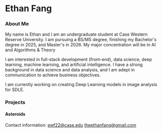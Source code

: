### <h1>Ethan Fang</h1>
<h3>About Me</h3>

My name is Ethan and I am an undergraduate student at Case Western Reserve University. I am pursuing a BS/MS degree, finishing my Bachelor's degree in 2025, and Master's in 2026. My major concentration will be in AI and Algorithms & Theory

I am interested in full-stack development (front-end), data science, deep learning, machine learning, and artificial intelligence.  I have a strong background in data science and data analysis, and I am adept in communication to achieve business objectives. 

I am currently working on creating Deep Learning models in image analysis for SDLE. 

<h3>Projects</h3>
<h4>Asteroids</h4>


Contact information:
ewf22@case.edu
theethanfang@gmail.com

<!--
**ethanwfang/ethanwfang** is a ✨ _special_ ✨ repository because its `README.md` (this file) appears on your GitHub profile.

Here are some ideas to get you started:

- 🔭 I’m currently working on ...
- 🌱 I’m currently learning ...
- 👯 I’m looking to collaborate on ...
- 🤔 I’m looking for help with ...
- 💬 Ask me about ...
- 📫 How to reach me: ...
- 😄 Pronouns: ...
- ⚡ Fun fact: ...
-->
